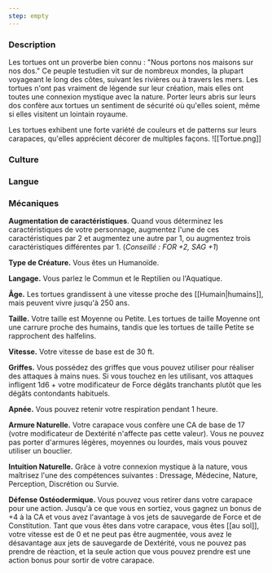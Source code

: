 ```yaml
---
step: empty
---
```

### Description

Les tortues ont un proverbe bien connu : "Nous portons nos maisons sur nos dos." Ce peuple testudien vit sur de nombreux mondes, la plupart voyageant le long des côtes, suivant les rivières ou à travers les mers. Les tortues n'ont pas vraiment de légende sur leur création, mais elles ont toutes une connexion mystique avec la nature. Porter leurs abris sur leurs dos confère aux tortues un sentiment de sécurité où qu'elles soient, même si elles visitent un lointain royaume.

Les tortues exhibent une forte variété de couleurs et de patterns sur leurs carapaces, qu'elles apprécient décorer de multiples façons.
![[Tortue.png]]
### Culture

### Langue

### Mécaniques

**Augmentation de caractéristiques**. Quand vous déterminez les caractéristiques de votre personnage, augmentez l'une de ces caractéristiques par 2 et augmentez une autre par 1, ou augmentez trois caractéristiques différentes par 1. (*Conseillé : FOR +2, SAG +1*)

**Type de Créature.** Vous êtes un Humanoïde.

**Langage.** Vous parlez le Commun et le Reptilien ou l'Aquatique.

**Âge.** Les tortues grandissent à une vitesse proche des [[Humain|humains]], mais peuvent vivre jusqu'à 250 ans.

**Taille.** Votre taille est Moyenne ou Petite. Les tortues de taille Moyenne ont une carrure proche des humains, tandis que les tortues de taille Petite se rapprochent des halfelins.

**Vitesse.** Votre vitesse de base est de 30 ft.

**Griffes.** Vous possédez des griffes que vous pouvez utiliser pour réaliser des attaques à mains nues. Si vous touchez en les utilisant, vos attaques infligent 1d6 + votre modificateur de Force dégâts tranchants plutôt que les dégâts contondants habituels.

**Apnée.** Vous pouvez retenir votre respiration pendant 1 heure.

**Armure Naturelle.** Votre carapace vous confère une CA de base de 17 (votre modificateur de Dextérité n'affecte pas cette valeur). Vous ne pouvez pas porter d'armures légères, moyennes ou lourdes, mais vous pouvez utiliser un bouclier.

**Intuition Naturelle.** Grâce à votre connexion mystique à la nature, vous maîtrisez l'une des compétences suivantes : Dressage, Médecine, Nature, Perception, Discrétion ou Survie.

**Défense Ostéodermique.** Vous pouvez vous retirer dans votre carapace pour une action. Jusqu'à ce que vous en sortiez, vous gagnez un bonus de +4 à la CA et vous avez l'avantage à vos jets de sauvegarde de Force et de Constitution. Tant que vous êtes dans votre carapace, vous êtes [[au sol]], votre vitesse est de 0 et ne peut pas être augmentée, vous avez le désavantage aux jets de sauvegarde de Dextérité, vous ne pouvez pas prendre de réaction, et la seule action que vous pouvez prendre est une action bonus pour sortir de votre carapace.
